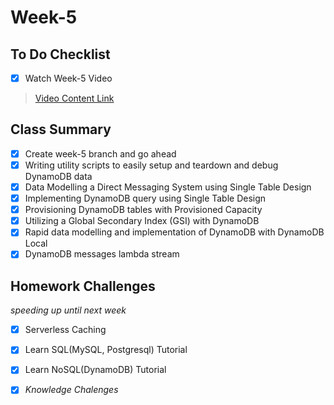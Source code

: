 # Week-5

## To Do Checklist

- [x] Watch Week-5 Video

> [Video Content Link](videocontent/video_content_week5.md)

## Class Summary

- [x] Create week-5 branch and go ahead
- [x] Writing utility scripts to easily setup and teardown and debug DynamoDB data 
- [x] Data Modelling a Direct Messaging System using Single Table Design
- [x] Implementing DynamoDB query using Single Table Design
- [x] Provisioning DynamoDB tables with Provisioned Capacity
- [x] Utilizing a Global Secondary Index (GSI) with DynamoDB
- [x] Rapid data modelling and implementation of DynamoDB with DynamoDB Local
- [x] DynamoDB messages lambda stream

## Homework Challenges
*speeding up until next week*

- [x] Serverless Caching
- [x] Learn SQL(MySQL, Postgresql) Tutorial 
- [x] Learn NoSQL(DynamoDB) Tutorial

- [x] *Knowledge Chalenges*
